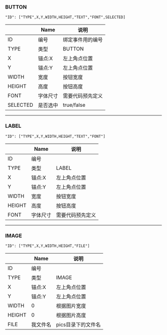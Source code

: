 ### BUTTON
```
"ID": ["TYPE",X,Y,WIDTH,HEIGHT,"TEXT","FONT",SELECTED]
```
||Name|说明|
---|---|---
ID|编号|绑定事件用的编号
TYPE|类型|BUTTON
X|锚点:X|左上角点位置
Y|锚点:Y|左上角点位置
WIDTH|宽度|按钮宽度
HEIGHT|高度|按钮高度
FONT|字体尺寸|需要代码预先定义
SELECTED|是否选中|true/false

---

### LABEL
```
"ID": ["TYPE",X,Y,WIDTH,HEIGHT,"TEXT","FONT"]
```
||Name|说明|
---|---|---
ID|编号|
TYPE|类型|LABEL
X|锚点:X|左上角点位置
Y|锚点:Y|左上角点位置
WIDTH|宽度|按钮宽度
HEIGHT|高度|按钮高度
FONT|字体尺寸|需要代码预先定义

---

### IMAGE
```
"ID": ["TYPE",X,Y,WIDTH,HEIGHT,"FILE"]
```
||Name|说明|
---|---|---
ID|编号|
TYPE|类型|IMAGE
X|锚点:X|左上角点位置
Y|锚点:Y|左上角点位置
WIDTH|0|根据图片宽度
HEIGHT|0|根据图片高度
FILE|我文件名|pics目录下的文件名


